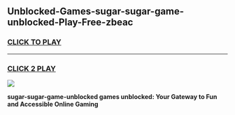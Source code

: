 
## Unblocked-Games-sugar-sugar-game-unblocked-Play-Free-zbeac
<h3>
<a href="https://premium76.site?title=sugar-sugar-game-unblocked&ref=22A">CLICK TO PLAY</a></h3>
<hr>

<h3>
<a href="https://premium76.site?title=sugar-sugar-game-unblocked&ref=22A">CLICK 2 PLAY</a>
  
</h3>

<a href="https://premium76.site?title=sugar-sugar-game-unblocked&ref=22A"><img src="https://clearcache.store/games.png"></a>


**sugar-sugar-game-unblocked games unblocked: Your Gateway to Fun and Accessible Online Gaming**
